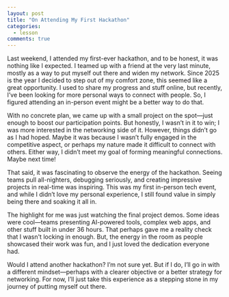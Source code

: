 ```yaml
---
layout: post
title: "On Attending My First Hackathon"
categories:
  - lesson
comments: true
--- 
```


Last weekend, I attended my first-ever hackathon, and to be honest, it was nothing like I expected. I teamed up with a friend at the very last minute, mostly as a way to put myself out there and widen my network. Since 2025 is the year I decided to step out of my comfort zone, this seemed like a great opportunity. I used to share my progress and stuff online, but recently, I’ve been looking for more personal ways to connect with people. So, I figured attending an in-person event might be a better way to do that.

With no concrete plan, we came up with a small project on the spot—just enough to boost our participation points. But honestly, I wasn’t in it to win; I was more interested in the networking side of it. However, things didn’t go as I had hoped. Maybe it was because I wasn’t fully engaged in the competitive aspect, or perhaps my nature made it difficult to connect with others. Either way, I didn’t meet my goal of forming meaningful connections. Maybe next time!

That said, it was fascinating to observe the energy of the hackathon. Seeing teams pull all-nighters, debugging seriously, and creating impressive projects in real-time was inspiring. This was my first in-person tech event, and while I didn’t love my personal experience, I still found value in simply being there and soaking it all in.

The highlight for me was just watching the final project demos. Some ideas were cool—teams presenting AI-powered tools, complex web apps, and other stuff built in under 36 hours. That perhaps gave me a reality check that I wasn't locking in enough. But, the energy in the room as people showcased their work was fun, and I just loved the dedication everyone had.


Would I attend another hackathon? I’m not sure yet. But if I do, I’ll go in with a different mindset—perhaps with a clearer objective or a better strategy for networking. For now, I’ll just take this experience as a stepping stone in my journey of putting myself out there.